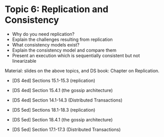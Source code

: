 # Topic 6: Replication and Consistency

* Why do you need replication?
* Explain the challenges resulting from replication
* What consistency models exist?
* Explain the consistency model and compare them
* Present an execution which is sequentially consistent but not linearizable

Material: slides on the above topics,  and DS book: Chapter on Replication. 

* [DS 4ed] Sections 15.1-15.3 (replication)
* [DS 4ed] Section 15.4.1 (the gossip architecture)
* [DS 4ed] Section 14.1-14.3 (Distributed Transactions)

* [DS 5ed] Sections 18.1-18.3 (replication)
* [DS 5ed] Section 18.4.1 (the gossip architecture)
* [DS 5ed] Section 17.1-17.3 (Distributed Transactions)
